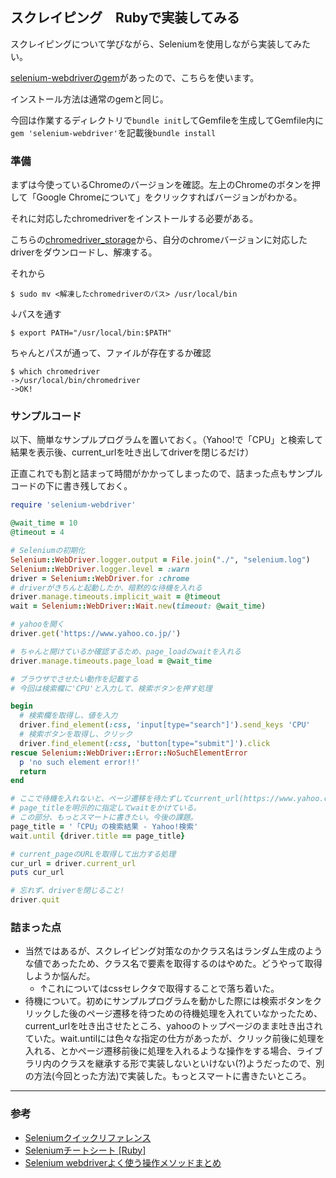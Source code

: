 ## スクレイピング　Rubyで実装してみる

スクレイピングについて学びながら、Seleniumを使用しながら実装してみたい。

[selenium-webdriverのgem](https://github.com/SeleniumHQ/selenium/tree/trunk/rb)があったので、こちらを使います。

インストール方法は通常のgemと同じ。

今回は作業するディレクトリで`bundle init`してGemfileを生成してGemfile内に`gem 'selenium-webdriver'`を記載後`bundle install`

### 準備

まずは今使っているChromeのバージョンを確認。左上のChromeのボタンを押して「Google Chromeについて」をクリックすればバージョンがわかる。

それに対応したchromedriverをインストールする必要がある。

こちらの[chromedriver_storage](http://chromedriver.storage.googleapis.com/index.html)から、自分のchromeバージョンに対応したdriverをダウンロードし、解凍する。

それから

```
$ sudo mv <解凍したchromedriverのパス> /usr/local/bin
```
↓パスを通す

```
$ export PATH="/usr/local/bin:$PATH"
```

ちゃんとパスが通って、ファイルが存在するか確認

```
$ which chromedriver
->/usr/local/bin/chromedriver
->OK!
```

### サンプルコード

以下、簡単なサンプルプログラムを置いておく。（Yahoo!で「CPU」と検索して結果を表示後、current_urlを吐き出してdriverを閉じるだけ）

正直これでも割と詰まって時間がかかってしまったので、詰まった点もサンプルコードの下に書き残しておく。

``` ruby
require 'selenium-webdriver'

@wait_time = 10
@timeout = 4

# Seleniumの初期化
Selenium::WebDriver.logger.output = File.join("./", "selenium.log")
Selenium::WebDriver.logger.level = :warn
driver = Selenium::WebDriver.for :chrome
# driverがきちんと起動したか、暗黙的な待機を入れる
driver.manage.timeouts.implicit_wait = @timeout
wait = Selenium::WebDriver::Wait.new(timeout: @wait_time)

# yahooを開く
driver.get('https://www.yahoo.co.jp/')

# ちゃんと開けているか確認するため、page_loadのwaitを入れる
driver.manage.timeouts.page_load = @wait_time

# ブラウザでさせたい動作を記載する
# 今回は検索欄に'CPU'と入力して、検索ボタンを押す処理

begin
  # 検索欄を取得し、値を入力
  driver.find_element(:css, 'input[type="search"]').send_keys 'CPU'
  # 検索ボタンを取得し、クリック
  driver.find_element(:css, 'button[type="submit"]').click
rescue Selenium::WebDriver::Error::NoSuchElementError
  p 'no such element error!!'
  return
end

# ここで待機を入れないと、ページ遷移を待たずしてcurrent_url(https://www.yahoo.co.jp/')を吐き出してdriverが落ちるので、
# page_titleを明示的に指定してwaitをかけている。
# この部分、もっとスマートに書きたい。今後の課題。
page_title = '「CPU」の検索結果 - Yahoo!検索'
wait.until {driver.title == page_title}

# current_pageのURLを取得して出力する処理
cur_url = driver.current_url
puts cur_url

# 忘れず、driverを閉じること!
driver.quit
```

### 詰まった点
- 当然ではあるが、スクレイピング対策なのかクラス名はランダム生成のような値であったため、クラス名で要素を取得するのはやめた。どうやって取得しようか悩んだ。
  - ↑これについてはcssセレクタで取得することで落ち着いた。
- 待機について。初めにサンプルプログラムを動かした際には検索ボタンをクリックした後のページ遷移を待つための待機処理を入れていなかったため、current_urlを吐き出させたところ、yahooのトップページのまま吐き出されていた。wait.untilには色々な指定の仕方があったが、クリック前後に処理を入れる、とかページ遷移前後に処理を入れるような操作をする場合、ライブラリ内のクラスを継承する形で実装しないといけない(?)ようだったので、別の方法(今回とった方法)で実装した。もっとスマートに書きたいところ。


--- 
### 参考
- [Seleniumクイックリファレンス](https://www.seleniumqref.com/api/webdriver_gyaku.html)
- [Seleniumチートシート [Ruby]](https://morizyun.github.io/web/selenium-cheat-sheet.html) 
- [Selenium webdriverよく使う操作メソッドまとめ](https://qiita.com/mochio/items/dc9935ee607895420186)
